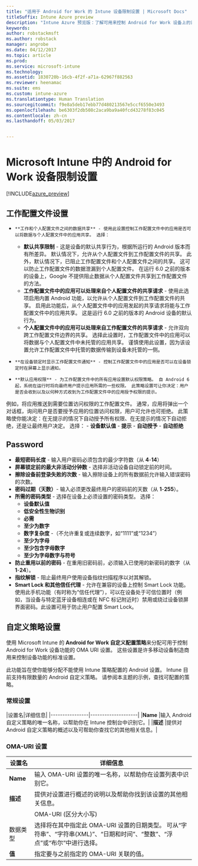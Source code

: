 ```yaml
---
title: "适用于 Android for Work 的 Intune 设备限制设置 | Microsoft Docs"
titleSuffix: Intune Azure preview
description: "Intune Azure 预览版：了解可用来控制 Android for Work 设备上的设备设置和功能的 Intune 设置。"
keywords: 
author: robstackmsft
ms.author: robstack
manager: angrobe
ms.date: 04/12/2017
ms.topic: article
ms.prod: 
ms.service: microsoft-intune
ms.technology: 
ms.assetid: 1830720b-16cb-4f2f-a71a-62967f882563
ms.reviewer: heenamac
ms.suite: ems
ms.custom: intune-azure
ms.translationtype: Human Translation
ms.sourcegitcommit: f9e8a5deb17ebb77d480213567e5ccf6550e3493
ms.openlocfilehash: be6303f2db508c2aca9ba9a40fcd43278f83c045
ms.contentlocale: zh-cn
ms.lasthandoff: 05/03/2017


---
```


# <a name="android-for-work-device-restriction-settings-in-microsoft-intune"></a>Microsoft Intune 中的 Android for Work 设备限制设置

[!INCLUDE[azure_preview](../includes/azure_preview.md)]

## <a name="work-profile-settings"></a>工作配置文件设置
-     **工作和个人配置文件之间的数据共享** - 使用此设置控制工作配置文件中的应用是否可以将数据与个人配置文件中的应用共享。 选择：
    - **默认共享限制** - 这是设备的默认共享行为，根据所运行的 Android 版本而有所差异。 默认情况下，允许从个人配置文件到工作配置文件的共享。 此外，默认情况下，已阻止工作配置文件和个人配置文件之间的共享。 这可以防止工作配置文件的数据泄漏到个人配置文件。 在运行 6.0 之前的版本的设备上，Google 不提供阻止数据从个人配置文件共享到工作配置文件的方法。  
    - **工作配置文件中的应用可以处理来自个人配置文件的共享请求** - 使用此选项启用内置 Android 功能，以允许从个人配置文件到工作配置文件的共享。 启用此功能后，从个人配置文件中的应用发起的共享请求将能与工作配置文件中的应用共享。 这是运行 6.0 之前的版本的 Android 设备的默认行为。
    - **个人配置文件中的应用可以处理来自工作配置文件的共享请求** - 允许双向跨工作配置文件边界的共享。 选择此设置时，工作配置文件中的应用可以将数据与个人配置文件中未托管的应用共享。  谨慎使用此设置，因为该设置允许工作配置文件中托管的数据传输到设备未托管的一侧。


-     **在设备锁定时显示工作配置文件通知** - 控制工作配置文件中的应用是否可以在设备锁定时在屏幕上显示通知。
-     **默认应用权限** - 为工作配置文件中的所有应用设置默认权限策略。 自 Android 6 起，系统在运行时将向最终用户提示应用所需的一些权限。 此策略设置可让你决定：用户是否会收到以及以何种方式收到为工作配置文件中的应用授予权限的提示。
例如，将应用推送到需要位置访问权限的工作配置文件。 通常，应用将弹出一个对话框，询问用户是否要授予应用的位置访问权限，用户可允许也可拒绝。 此策略使你能决定：在无提示的情况下自动授予所有权限、在无提示的情况下自动拒绝，还是让最终用户决定。 选择：
    -     **设备默认值**
    -     **提示**
    -     **自动授予**
    -     **自动拒绝**

## <a name="password"></a>Password

- **最短密码长度** - 输入用户密码必须包含的最少字符数（从 **4**-**14**）
- **屏幕锁定前的最大非活动分钟数** - 选择非活动设备自动锁定前的时间。
- **擦除设备前登录失败的次数** - 输入擦除设备上的所有数据前允许输入错误密码的次数。
- **密码过期（天数）**- 输入必须更改最终用户的密码前的天数（从 **1**-**255**）。
- **所需的密码类型** - 选择在设备上必须设置的密码类型。 选择：
    - **设备默认值**
    - **低安全性生物识别**
    - **必需**
    - **至少为数字**
    - **数字复杂度** -（不允许重复或连续数字，如“1111”或“1234”）
    - **至少为字母**
    - **至少包含字母数字**
    - **至少为字母数字与符号**
- **防止重用以前的密码** - 在重用旧密码前，必须输入已使用的新密码的数字（从 **1**-**24**）。
- **指纹解锁** - 阻止最终用户使用设备指纹扫描程序以对其解锁。
- **Smart Lock 和其他信任代理** - 允许在兼容的设备上控制 Smart Lock 功能。 使用此手机功能（有时称为“信任代理”），可以在设备处于可信位置时（例如，当设备与特定蓝牙设备相连或在 NFC 标记附近时）禁用或绕过设备锁屏界面密码。此设置可用于防止用户配置 Smart Lock。

## <a name="custom-policy-settings"></a>自定义策略设置
使用 Microsoft Intune 的 **Android for Work 自定义配置策略**来分配可用于控制 Android for Work 设备功能的 OMA URI 设置。 这些设置是许多移动设备制造商用来控制设备功能的标准设置。

此功能旨在使你能够分配不能使用 Intune 策略配置的 Android 设置。
Intune 目前支持有限数量的 Android 自定义策略。 请参阅本主题的示例，查找可配置的策略。

### <a name="general-settings"></a>常规设置

|设置名|详细信息|
    |----------------|--------------------|
    |**Name** |输入 Android 自定义策略的唯一名称，以帮助你在 Intune 控制台中识别它。|
    |**描述** |提供对 Android 自定义策略的概述以及可帮助你查找它的其他相关信息。|

### <a name="oma-uri-settings"></a>OMA-URI 设置

  |设置名|详细信息|
  |--------|--------------------|
  |**Name** |输入 OMA-URI 设置的唯一名称，以帮助你在设置列表中识别它。|
  |**描述** |提供对设置进行概述的说明以及帮助你找到该设置的其他相关信息。|
    |OMA-URI (区分大小写) |指定需为其提供设置的 OMA-URI。|
  |数据类型 |选择将在其中指定此 OMA-URI 设置的日期类型。 可从“字符串”、“字符串(XML)”、“日期和时间”、“整数”、“浮点”或“布尔”中进行选择。|
  |**值** |指定要与之前指定的 OMA-URI 关联的值。|

